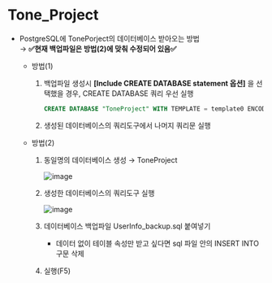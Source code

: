 # Tone_Project

- PostgreSQL에 TonePorject의 데이터베이스 받아오는 방법  
    &rarr; **✅현재 백업파일은 방법(2)에 맞춰 수정되어 있음✅**
    
    - 방법(1)
        1. 백업파일 생성시 **[Include CREATE DATABASE statement 옵션]** 을 선택했을 경우, CREATE DATABASE 쿼리 우선 실행

            ``` SQL
            CREATE DATABASE "ToneProject" WITH TEMPLATE = template0 ENCODING = 'UTF8' LOCALE_PROVIDER = libc LOCALE = 'Korean_Korea.949';
            ```
        2. 생성된 데이터베이스의 쿼리도구에서 나머지 쿼리문 실행

    - 방법(2)
        1. 동일명의 데이터베이스 생성 &rarr; ToneProject
            
            ![image](https://github.com/user-attachments/assets/de76ec30-fabc-4cb7-b4bc-8fd3b199ca40)
            
        2. 생성한 데이터베이스의 쿼리도구 실행
            
            ![image](https://github.com/user-attachments/assets/91a53549-df72-49d4-af9c-5a3a01340adc)

        3. 데이터베이스 백업파일 UserInfo_backup.sql 붙여넣기
            - 데이터 없이 테이블 속성만 받고 싶다면 sql 파일 안의 INSERT INTO 구문 삭제
        4. 실행(F5)
